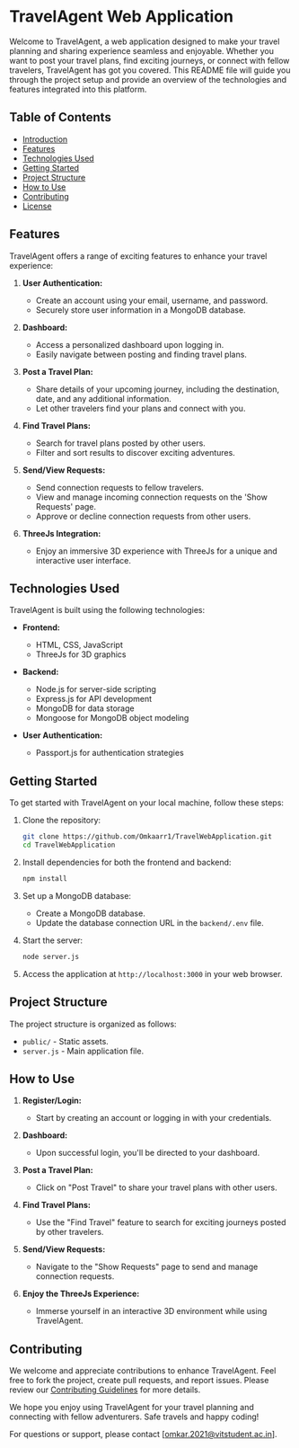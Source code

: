 # TravelAgent Web Application

Welcome to TravelAgent, a web application designed to make your travel planning and sharing experience seamless and enjoyable. Whether you want to post your travel plans, find exciting journeys, or connect with fellow travelers, TravelAgent has got you covered. This README file will guide you through the project setup and provide an overview of the technologies and features integrated into this platform.

## Table of Contents

- [Introduction](#travelagent-web-application)
- [Features](#features)
- [Technologies Used](#technologies-used)
- [Getting Started](#getting-started)
- [Project Structure](#project-structure)
- [How to Use](#how-to-use)
- [Contributing](#contributing)
- [License](#license)

## Features

TravelAgent offers a range of exciting features to enhance your travel experience:

1. **User Authentication:**
   - Create an account using your email, username, and password.
   - Securely store user information in a MongoDB database.

2. **Dashboard:**
   - Access a personalized dashboard upon logging in.
   - Easily navigate between posting and finding travel plans.

3. **Post a Travel Plan:**
   - Share details of your upcoming journey, including the destination, date, and any additional information.
   - Let other travelers find your plans and connect with you.

4. **Find Travel Plans:**
   - Search for travel plans posted by other users.
   - Filter and sort results to discover exciting adventures.

5. **Send/View Requests:**
   - Send connection requests to fellow travelers.
   - View and manage incoming connection requests on the 'Show Requests' page.
   - Approve or decline connection requests from other users.

6. **ThreeJs Integration:**
   - Enjoy an immersive 3D experience with ThreeJs for a unique and interactive user interface.

## Technologies Used

TravelAgent is built using the following technologies:

- **Frontend:**
  - HTML, CSS, JavaScript
  - ThreeJs for 3D graphics

- **Backend:**
  - Node.js for server-side scripting
  - Express.js for API development
  - MongoDB for data storage
  - Mongoose for MongoDB object modeling

- **User Authentication:**
  - Passport.js for authentication strategies

## Getting Started

To get started with TravelAgent on your local machine, follow these steps:

1. Clone the repository:

   ```bash
   git clone https://github.com/Omkaarr1/TravelWebApplication.git
   cd TravelWebApplication
   ```

2. Install dependencies for both the frontend and backend:

   ```bash
   npm install
   ```

3. Set up a MongoDB database:

   - Create a MongoDB database.
   - Update the database connection URL in the `backend/.env` file.

4. Start the server:

   ```bash
   node server.js
   ```

6. Access the application at `http://localhost:3000` in your web browser.

## Project Structure

The project structure is organized as follows:

- `public/` - Static assets.
- `server.js` - Main application file.

## How to Use

1. **Register/Login:**
   - Start by creating an account or logging in with your credentials.

2. **Dashboard:**
   - Upon successful login, you'll be directed to your dashboard.

3. **Post a Travel Plan:**
   - Click on "Post Travel" to share your travel plans with other users.

4. **Find Travel Plans:**
   - Use the "Find Travel" feature to search for exciting journeys posted by other travelers.

5. **Send/View Requests:**
   - Navigate to the "Show Requests" page to send and manage connection requests.

6. **Enjoy the ThreeJs Experience:**
   - Immerse yourself in an interactive 3D environment while using TravelAgent.

## Contributing

We welcome and appreciate contributions to enhance TravelAgent. Feel free to fork the project, create pull requests, and report issues. Please review our [Contributing Guidelines](CONTRIBUTING.md) for more details.

We hope you enjoy using TravelAgent for your travel planning and connecting with fellow adventurers. Safe travels and happy coding!

For questions or support, please contact [omkar.2021@vitstudent.ac.in].
